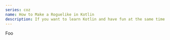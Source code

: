 ```yaml
---
series: coz
name: How to Make a Roguelike in Kotlin
description: If you want to learn Kotlin and have fun at the same time this tutorial series is for you!
---
```

Foo
